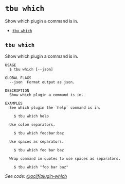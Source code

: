 `tbu which`
===========

Show which plugin a command is in.

* [`tbu which`](#tbu-which)

## `tbu which`

Show which plugin a command is in.

```
USAGE
  $ tbu which [--json]

GLOBAL FLAGS
  --json  Format output as json.

DESCRIPTION
  Show which plugin a command is in.

EXAMPLES
  See which plugin the `help` command is in:

    $ tbu which help

  Use colon separators.

    $ tbu which foo:bar:baz

  Use spaces as separators.

    $ tbu which foo bar baz

  Wrap command in quotes to use spaces as separators.

    $ tbu which "foo bar baz"
```

_See code: [@oclif/plugin-which](https://github.com/oclif/plugin-which/blob/v3.2.30/src/commands/which.ts)_
